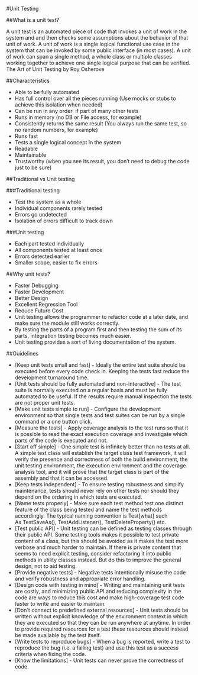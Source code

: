 #Unit Testing

##What is a unit test?

A unit test is an automated piece of code that invokes a unit of work  in the system and and then checks some assumptions about the behavior of that unit of work.
A unit of work is a single logical functional use case in the system that can be invoked by some public interface (in most cases). A unit of work can span a single method, a whole class or multiple classes working together to achieve one single logical purpose that can be verified.
The Art of Unit Testing by Roy Osherove

##Characteristics

* Able to be fully automated
* Has full control over all the pieces running (Use mocks or stubs to achieve this isolation when needed)
* Can be run in any order  if part of many other tests
* Runs in memory (no DB or File access, for example)
* Consistently returns the same result (You always run the same test, so no random numbers, for example)
* Runs fast
* Tests a single logical concept in the system
* Readable
* Maintainable
* Trustworthy (when you see its result, you don’t need to debug the code just to be sure)

##Traditional vs Unit testing

###Traditional testing

* Test the system as a whole
* Individual components rarely tested
* Errors go undetected
* Isolation of errors difficult to track down

###Unit testing

* Each part tested individually
* All components tested at least once
* Errors detected earlier
* Smaller scope, easier to fix errors

##Why unit tests?

* Faster Debugging
* Faster Development
* Better Design
* Excellent Regression Tool
* Reduce Future Cost
* Unit testing allows the programmer to refactor code at a later date, and make sure the module still works correctly. 
* By testing the parts of a program first and then testing the sum of its parts, integration testing becomes much easier.
* Unit testing provides a sort of living documentation of the system.

##Guidelines

* [Keep unit tests small and fast] - Ideally the entire test suite should be executed before every code check in. Keeping the tests fast reduce the development turnaround time.
* [Unit tests should be fully automated and non-interactive] - The test suite is normally executed on a regular basis and must be fully automated to be useful. If the results require manual inspection the tests are not proper unit tests.
* [Make unit tests simple to run] - Configure the development environment so that single tests and test suites can be run by a single command or a one button click.
* [Measure the tests] - Apply coverage analysis to the test runs so that it is possible to read the exact execution coverage and investigate which parts of the code is executed and not.
* [Start off simple] - One simple test is infinitely better than no tests at all. A simple test class will establish the target class test framework, it will verify the presence and correctness of both the build environment, the unit testing environment, the execution environment and the coverage analysis tool, and it will prove that the target class is part of the assembly and that it can be accessed.
* [Keep tests independent] - To ensure testing robustness and simplify maintenance, tests should never rely on other tests nor should they depend on the ordering in which tests are executed.
* [Name tests properly] - Make sure each test method test one distinct feature of the class being tested and name the test methods accordingly. The typical naming convention is Test[what] such As TestSaveAs(), TestAddListener(), TestDeleteProperty() etc.
* [Test public API] - Unit testing can be defined as testing classes through their public API. Some testing tools makes it possible to test private content of a class, but this should be avoided as it makes the test more verbose and much harder to maintain. If there is private content that seems to need explicit testing, consider refactoring it into public methods in utility classes instead. But do this to improve the general design, not to aid testing.
* [Provide negative tests] - Negative tests intentionally misuse the code and verify robustness and appropriate error handling.
* [Design code with testing in mind] - Writing and maintaining unit tests are costly, and minimizing public API and reducing complexity in the code are ways to reduce this cost and make high-coverage test code faster to write and easier to maintain.
* [Don't connect to predefined external resources] - Unit tests should be written without explicit knowledge of the environment context in which they are executed so that they can be run anywhere at anytime. In order to provide required resources for a test these resources should instead be made available by the test itself.
* [Write tests to reproduce bugs] - When a bug is reported, write a test to reproduce the bug (i.e. a failing test) and use this test as a success criteria when fixing the code.
* [Know the limitations] - Unit tests can never prove the correctness of code.